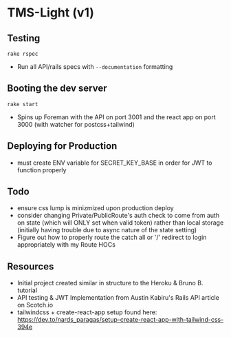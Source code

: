# TMS-Light (v1)

## Testing
`rake rspec` 
* Run all API/rails specs with `--documentation` formatting

## Booting the dev server
`rake start`
* Spins up Foreman with the API on port 3001 and the react app on port 3000 (with watcher for postcss+tailwind)

## Deploying for Production
* must create ENV variable for SECRET_KEY_BASE in order for JWT to function properly

## Todo
* ensure css lump is minizmized upon production deploy
* consider changing Private/PublicRoute's auth check to come from auth on state (which will ONLY set when valid token) rather than local storage (initially having trouble due to async nature of the state setting)
* Figure out how to properly route the catch all or '/' redirect to login appropriately with my Route HOCs

## Resources
* Initial project created similar in structure to the Heroku & Bruno B. tutorial
* API testing & JWT Implementation from Austin Kabiru's Rails API article on Scotch.io
* tailwindcss + create-react-app setup found here: https://dev.to/nards_paragas/setup-create-react-app-with-tailwind-css-394e
